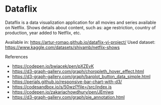 # Dataflix
Dataflix is a data visualization application for all movies and series available on Netflix. Shows details about content, such as: age restriction, country of production, year added to Netflix, etc.

Available in: https://artur-romao.github.io/dataflix-vi-project/
Used dataset: https://www.kaggle.com/datasets/shivamb/netflix-shows 

References 
* https://codepen.io/bwiacek/pen/pXZEvK
* https://d3-graph-gallery.com/graph/choropleth_hover_effect.html
* https://d3-graph-gallery.com/graph/barplot_button_data_simple.html
* https://perials.github.io/responsive-bar-chart-with-d3/
* https://codesandbox.io/s/50wzl?file=/src/index.js
* https://codepen.io/zakariachowdhury/pen/JEmjwq
* https://d3-graph-gallery.com/graph/pie_annotation.html
